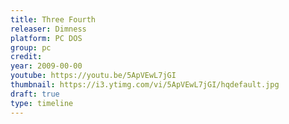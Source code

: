 ```yaml
---
title: Three Fourth
releaser: Dimness
platform: PC DOS
group: pc
credit:
year: 2009-00-00
youtube: https://youtu.be/5ApVEwL7jGI
thumbnail: https://i3.ytimg.com/vi/5ApVEwL7jGI/hqdefault.jpg
draft: true
type: timeline
---
```


